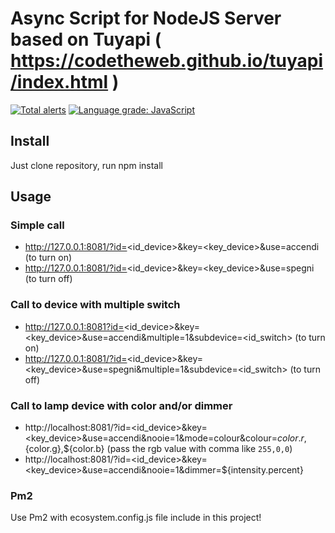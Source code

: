# Async Script for NodeJS Server based on Tuyapi ( https://codetheweb.github.io/tuyapi/index.html )

[![Total alerts](https://img.shields.io/lgtm/alerts/g/marcopollacci/tuyaSmartNodejs.svg?logo=lgtm&logoWidth=18)](https://lgtm.com/projects/g/marcopollacci/tuyaSmartNodejs/alerts/)
[![Language grade: JavaScript](https://img.shields.io/lgtm/grade/javascript/g/marcopollacci/tuyaSmartNodejs.svg?logo=lgtm&logoWidth=18)](https://lgtm.com/projects/g/marcopollacci/tuyaSmartNodejs/context:javascript)

## Install
Just clone repository, run npm install

## Usage

### Simple call
- http://127.0.0.1:8081/?id=<id_device>&key=<key_device>&use=accendi  (to turn on)
- http://127.0.0.1:8081/?id=<id_device>&key=<key_device>&use=spegni  (to turn off)
### Call to device with multiple switch

- http://127.0.0.1:8081?id=<id_device>&key=<key_device>&use=accendi&multiple=1&subdevice=<id_switch> (to turn on)
- http://127.0.0.1:8081/?id=<id_device>&key=<key_device>&use=spegni&multiple=1&subdevice=<id_switch> (to turn off)

### Call to lamp device with color and/or dimmer
- http://localhost:8081/?id=<id_device>&key=<key_device>&use=accendi&nooie=1&mode=colour&colour=${color.r},${color.g},${color.b}  (pass the rgb value with comma like `255,0,0`)
- http://localhost:8081/?id=<id_device>&key=<key_device>&use=accendi&nooie=1&dimmer=${intensity.percent}


### Pm2
Use Pm2 with ecosystem.config.js file include in this project!
